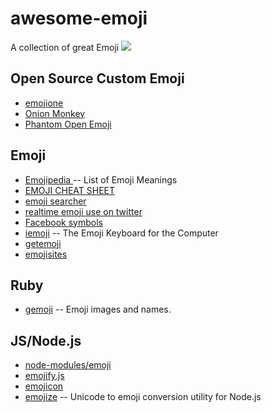 awesome-emoji
=============

A collection of great Emoji
![](http://monkey.coding.io/onion-monkey-emoji/onion-monkey-emoji_23.png)


## Open Source Custom Emoji

* [emojione](http://www.emojione.com/)
* [Onion Monkey](http://monkey.coding.io/)
* [Phantom Open Emoji](https://github.com/Genshin/PhantomOpenEmoji)


## Emoji

* [Emojipedia ](http://emojipedia.org/) -- List of Emoji Meanings
* [EMOJI CHEAT SHEET](http://www.emoji-cheat-sheet.com/)
* [emoji searcher](http://emoji.muan.co/)
* [realtime emoji use on twitter](http://www.emojitracker.com/)
* [Facebook symbols](http://fsymbols.com/)
* [iemoji](http://www.iemoji.com/) -- The Emoji Keyboard for the Computer
* [getemoji](http://getemoji.com/)
* [emojisites](http://emojisites.com/)


## Ruby

* [gemoji](https://github.com/github/gemoji) -- Emoji images and names.


## JS/Node.js

* [node-modules/emoji](http://fengmk2.cnpmjs.org/emoji/)
* [emojify.js](http://hassankhan.github.io/emojify.js/)
* [emojicon](http://rockerhieu.com/emojicon/)
* [emojize](https://github.com/ded/emojize) -- Unicode to emoji conversion utility for Node.js
